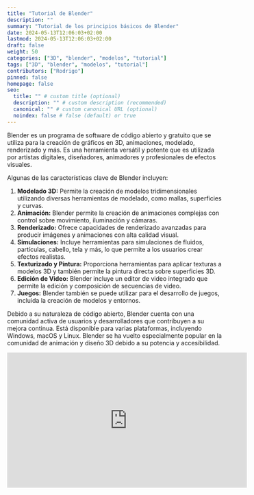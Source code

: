```yaml
---
title: "Tutorial de Blender"
description: ""
summary: "Tutorial de los principios básicos de Blender"
date: 2024-05-13T12:06:03+02:00
lastmod: 2024-05-13T12:06:03+02:00
draft: false
weight: 50
categories: ["3D", "blender", "modelos", "tutorial"]
tags: ["3D", "blender", "modelos", "tutorial"]
contributors: ["Rodrigo"]
pinned: false
homepage: false
seo:
  title: "" # custom title (optional)
  description: "" # custom description (recommended)
  canonical: "" # custom canonical URL (optional)
  noindex: false # false (default) or true
---
```


Blender es un programa de software de código abierto y gratuito que se utiliza para la creación de gráficos en 3D, animaciones, modelado, renderizado y más. Es una herramienta versátil y potente que es utilizada por artistas digitales, diseñadores, animadores y profesionales de efectos visuales.

Algunas de las características clave de Blender incluyen:

1. **Modelado 3D:** Permite la creación de modelos tridimensionales utilizando diversas herramientas de modelado, como mallas, superficies y curvas.
2. **Animación:** Blender permite la creación de animaciones complejas con control sobre movimiento, iluminación y cámaras.
3. **Renderizado:** Ofrece capacidades de renderizado avanzadas para producir imágenes y animaciones con alta calidad visual.
4. **Simulaciones:** Incluye herramientas para simulaciones de fluidos, partículas, cabello, tela y más, lo que permite a los usuarios crear efectos realistas.
5. **Texturizado y Pintura:** Proporciona herramientas para aplicar texturas a modelos 3D y también permite la pintura directa sobre superficies 3D.
6. **Edición de Video:** Blender incluye un editor de video integrado que permite la edición y composición de secuencias de video.
7. **Juegos:** Blender también se puede utilizar para el desarrollo de juegos, incluida la creación de modelos y entornos.

Debido a su naturaleza de código abierto, Blender cuenta con una comunidad activa de usuarios y desarrolladores que contribuyen a su mejora continua. Está disponible para varias plataformas, incluyendo Windows, macOS y Linux. Blender se ha vuelto especialmente popular en la comunidad de animación y diseño 3D debido a su potencia y accesibilidad.

<iframe width="560" height="315" src="https://www.youtube.com/embed/H3BcVxaRgVY?si=dEMB_9NfYrBcUnfk" title="YouTube video player" frameborder="0" allow="accelerometer; autoplay; clipboard-write; encrypted-media; gyroscope; picture-in-picture; web-share" referrerpolicy="strict-origin-when-cross-origin" allowfullscreen></iframe>
